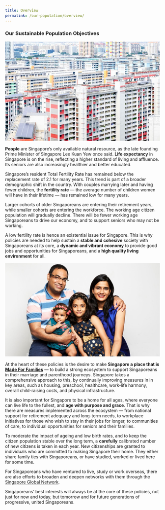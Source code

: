 ```yaml
---
title: Overview
permalink: /our-population/overview/
---
```


### Our Sustainable Population Objectives

![Public housing in Singapore, image by iStock](/images/stock-image-10.JPG)

**People** are Singapore’s only available natural resource, as the late founding Prime Minister of Singapore Lee Kuan Yew once said. **Life expectancy** in Singapore is on the rise, reflecting a higher standard of living and affluence. Its seniors are also increasingly healthier and better educated.

Singapore’s resident Total Fertility Rate has remained below the replacement rate of 2.1 for many years. This trend is part of a broader demographic shift in the country. With couples marrying later and having fewer children, the **fertility rate** — the average number of children women will have in their lifetime — has remained low for many years.

Larger cohorts of older Singaporeans are entering their retirement years, while smaller cohorts are entering the workforce. The working age citizen population will gradually decline. There will be fewer working age Singaporeans to drive our economy, and to support seniors who may not be working.

A low fertility rate is hence an existential issue for Singapore. This is why policies are needed to help sustain a **stable and cohesive** society with Singaporeans at its core, a **dynamic and vibrant economy** to provide good jobs and opportunities for Singaporeans, and a **high quality living environment** for all.

![Family of two](/images/stock-image-17.JPG)

At the heart of these policies is the desire to make **Singapore a place that is [Made For Families](www.go.gov.sg/madeforfamilies)** — to build a strong ecosystem to support Singaporeans in their marriage and parenthood journeys. Singapore takes a comprehensive approach to this, by continually improving measures in in key areas, such as housing, preschool, healthcare, work-life harmony, overall child-raising costs, and physical infrastructure. 

It is also important for Singapore to be a home for all ages, where everyone can live life to the fullest, and **age with purpose and grace**. That is why there are measures implemented across the ecosystem — from national support for retirement adequacy and long-term needs, to workplace initiatives for those who wish to stay in their jobs for longer, to communities of care, to individual opportunities for seniors and their families.

To moderate the impact of ageing and low birth rates, and to keep the citizen population stable over the long term, a **carefully** calibrated number of new citizens is taken in each year. New citizenships are granted to individuals who are committed to making Singapore their home. They either share family ties with Singaporeans, or have studied, worked or lived here for some time. 

For Singaporeans who have ventured to live, study or work overseas, there are also efforts to broaden and deepen networks with them through the [Singapore Global Network](https://singaporeglobalnetwork.gov.sg/). 

Singaporeans’ best interests will always be at the core of these policies, not just for now and today, but tomorrow and for future generations of progressive, united Singaporeans.
